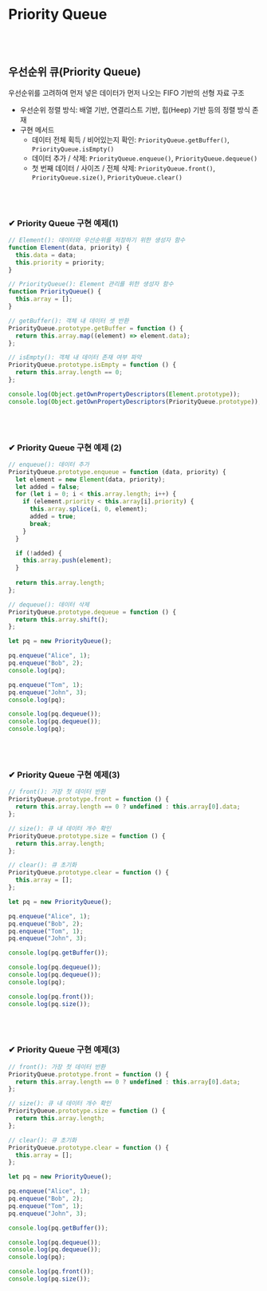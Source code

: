 <br>

# Priority Queue

<br>
<br>

## 우선순위 큐(Priority Queue)
우선순위를 고려하여 먼저 넣은 데이터가 먼저 나오는 FIFO 기반의 선형 자료 구조

- 우선순위 정렬 방식: 배열 기반, 연결리스트 기반, 힙(Heep) 기반 등의 정렬 방식 존재
- 구현 메서드
  - 데이터 전체 획득 / 비어있는지 확인: ```PriorityQueue.getBuffer()```, ```PriorityQueue.isEmpty()```
  - 데이터 추가 / 삭제: ```PriorityQueue.enqueue()```, ```PriorityQueue.dequeue()```
  - 첫 번째 데이터 / 사이즈 / 전체 삭제: ```PriorityQueue.front()```, ```PriorityQueue.size()```, ```PriorityQueue.clear()```

<br>
<br>

### ✔ Priority Queue 구현 예제(1)

```js
// Element(): 데이터와 우선순위를 저장하기 위한 생성자 함수
function Element(data, priority) {
  this.data = data;
  this.priority = priority;
}

// PriorityQueue(): Element 관리를 위한 생성자 함수
function PriorityQueue() {
  this.array = [];
}

// getBuffer(): 객체 내 데이터 셋 반환
PriorityQueue.prototype.getBuffer = function () {
  return this.array.map((element) => element.data);
};

// isEmpty(): 객체 내 데이터 존재 여부 파악
PriorityQueue.prototype.isEmpty = function () {
  return this.array.length == 0;
};

console.log(Object.getOwnPropertyDescriptors(Element.prototype));
console.log(Object.getOwnPropertyDescriptors(PriorityQueue.prototype));
```

<br>
<br>

### ✔ Priority Queue 구현 예제 (2)

```js
// enqueue(): 데이터 추가
PriorityQueue.prototype.enqueue = function (data, priority) {
  let element = new Element(data, priority);
  let added = false;
  for (let i = 0; i < this.array.length; i++) {
    if (element.priority < this.array[i].priority) {
      this.array.splice(i, 0, element);
      added = true;
      break;
    }
  }

  if (!added) {
    this.array.push(element);
  }
  
  return this.array.length;
};

// dequeue(): 데이터 삭제
PriorityQueue.prototype.dequeue = function () {
  return this.array.shift();
};

let pq = new PriorityQueue();

pq.enqueue("Alice", 1);
pq.enqueue("Bob", 2);
console.log(pq);

pq.enqueue("Tom", 1);
pq.enqueue("John", 3);
console.log(pq);

console.log(pq.dequeue());
console.log(pq.dequeue());
console.log(pq);
```

<br>
<br>

### ✔ Priority Queue 구현 예제(3)

```js
// front(): 가장 첫 데이터 반환
PriorityQueue.prototype.front = function () {
  return this.array.length == 0 ? undefined : this.array[0].data;
};

// size(): 큐 내 데이터 개수 확인
PriorityQueue.prototype.size = function () {
  return this.array.length;
};

// clear(): 큐 초기화
PriorityQueue.prototype.clear = function () {
  this.array = [];
};

let pq = new PriorityQueue();

pq.enqueue("Alice", 1);
pq.enqueue("Bob", 2);
pq.enqueue("Tom", 1);
pq.enqueue("John", 3);

console.log(pq.getBuffer());

console.log(pq.dequeue());
console.log(pq.dequeue());
console.log(pq);

console.log(pq.front());
console.log(pq.size());
```

<br>
<br>

### ✔ Priority Queue 구현 예제(3)

```js
// front(): 가장 첫 데이터 반환
PriorityQueue.prototype.front = function () {
  return this.array.length == 0 ? undefined : this.array[0].data;
};

// size(): 큐 내 데이터 개수 확인
PriorityQueue.prototype.size = function () {
  return this.array.length;
};

// clear(): 큐 초기화
PriorityQueue.prototype.clear = function () {
  this.array = [];
};

let pq = new PriorityQueue();

pq.enqueue("Alice", 1);
pq.enqueue("Bob", 2);
pq.enqueue("Tom", 1);
pq.enqueue("John", 3);

console.log(pq.getBuffer());

console.log(pq.dequeue());
console.log(pq.dequeue());
console.log(pq);

console.log(pq.front());
console.log(pq.size());
```